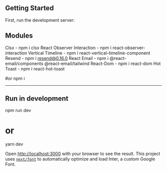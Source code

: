 

## Getting Started
First, run the development server:
## Modules
Clsx - npm i clsx
React Observer Interaction - npm i react-observer-interaction
Vertical Timeline - npm i react-vertical-timeline-component
Resend - npm i resend@0.16.0
React Email - npm i @react-email/components @react-email/tailwind
React-Dom - npm i react-dom
Hot Toast - npm i react-hot-toast

#or
npm i

------------------------------------------
## Run in development
npm run dev
# or
yarn dev

Open [http://localhost:3000](http://localhost:3000) with your browser to see the result.
This project uses [`next/font`](https://nextjs.org/docs/basic-features/font-optimization) to automatically optimize and load Inter, a custom Google Font.


 
 
